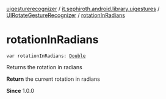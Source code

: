 [uigesturerecognizer](../../index.md) / [it.sephiroth.android.library.uigestures](../index.md) / [UIRotateGestureRecognizer](index.md) / [rotationInRadians](./rotation-in-radians.md)

# rotationInRadians

`var rotationInRadians: `[`Double`](https://kotlinlang.org/api/latest/jvm/stdlib/kotlin/-double/index.html)

Returns the rotation in radians

**Return**
the current rotation in radians

**Since**
1.0.0

